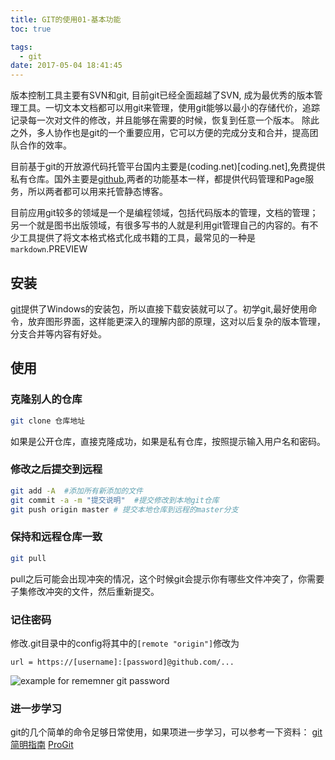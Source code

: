 ```yaml
---
title: GIT的使用01-基本功能
toc: true

tags:
  - git
date: 2017-05-04 18:41:45
---
```


版本控制工具主要有SVN和git, 目前git已经全面超越了SVN, 成为最优秀的版本管理工具。一切文本文档都可以用git来管理，使用git能够以最小的存储代价，追踪记录每一次对文件的修改，并且能够在需要的时候，恢复到任意一个版本。 除此之外，多人协作也是git的一个重要应用，它可以方便的完成分支和合并，提高团队合作的效率。

<!-- more -->

目前基于git的开放源代码托管平台国内主要是(coding.net)[coding.net],免费提供私有仓库。国外主要是[github](github.com),两者的功能基本一样，都提供代码管理和Page服务，所以两者都可以用来托管静态博客。

目前应用git较多的领域是一个是编程领域，包括代码版本的管理，文档的管理；另一个就是图书出版领域，有很多写书的人就是利用git管理自己的内容的。有不少工具提供了将文本格式格式化成书籍的工具，最常见的一种是`markdown`.PREVIEW

## 安装

[git](https://git-scm.com/)提供了Windows的安装包，所以直接下载安装就可以了。初学git,最好使用命令，放弃图形界面，这样能更深入的理解内部的原理，这对以后复杂的版本管理，分支合并等内容有好处。

## 使用

### 克隆别人的仓库

```bash
git clone 仓库地址
```

如果是公开仓库，直接克隆成功，如果是私有仓库，按照提示输入用户名和密码。

### 修改之后提交到远程

```bash
git add -A  #添加所有新添加的文件
git commit -a -m "提交说明"  #提交修改到本地git仓库
git push origin master # 提交本地仓库到远程的master分支
```

### 保持和远程仓库一致

```bash
git pull
```

pull之后可能会出现冲突的情况，这个时候git会提示你有哪些文件冲突了，你需要子集修改冲突的文件，然后重新提交。

### 记住密码


修改.git目录中的config将其中的`[remote "origin"]`修改为

```
url = https://[username]:[password]@github.com/...
```

<!-- more -->

![example for rememner git password](remember_password.png)

### 进一步学习

git的几个简单的命令足够日常使用，如果项进一步学习，可以参考一下资料：
[git简明指南](http://rogerdudler.github.io/git-guide/index.zh.html)
[ProGit](https://git-scm.com/book/zh/v2)
